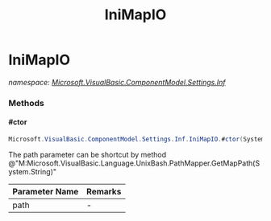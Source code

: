 ﻿---
title: IniMapIO
---

# IniMapIO
_namespace: [Microsoft.VisualBasic.ComponentModel.Settings.Inf](N-Microsoft.VisualBasic.ComponentModel.Settings.Inf.html)_





### Methods

#### #ctor
```csharp
Microsoft.VisualBasic.ComponentModel.Settings.Inf.IniMapIO.#ctor(System.String)
```
The path parameter can be shortcut by method @"M:Microsoft.VisualBasic.Language.UnixBash.PathMapper.GetMapPath(System.String)"

|Parameter Name|Remarks|
|--------------|-------|
|path|-|



